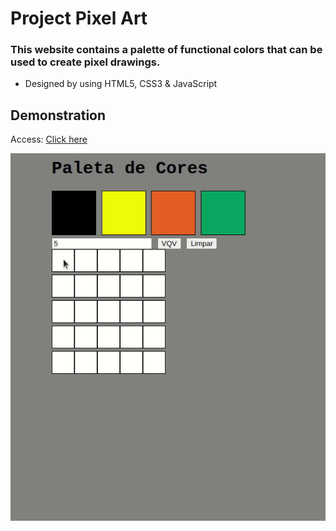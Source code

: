 # Project Pixel Art

### This website contains a palette of functional colors that can be used to create pixel drawings.
* Designed by using HTML5, CSS3 & JavaScript

## Demonstration
Access: [Click here](https://pixel-art-pirminp.vercel.app/)

![To access](https://github.com/PirminP/pixel-art/blob/main/pixel-art.gif)
